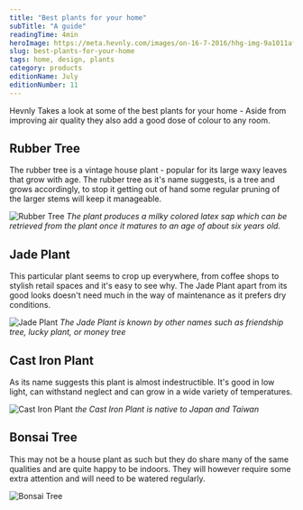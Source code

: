 ```yaml
---
title: "Best plants for your home"
subTitle: "A guide"
readingTime: 4min
heroImage: https://meta.hevnly.com/images/on-16-7-2016/hhg-img-9a1011af-8b93-4e65-afc3-71cc12950e87.png
slug: best-plants-for-your-home
tags: home, design, plants
category: products
editionName: July
editionNumber: 11
---
```


Hevnly Takes a look at some of the best plants for your home - Aside from improving air quality they also add a good dose of colour to any room.

## Rubber Tree
The rubber tree is a vintage house plant - popular for its large waxy leaves that grow with age. The rubber tree as it's name suggests, is a tree and grows accordingly, to stop it getting out of hand some regular pruning of the larger stems will keep it manageable.

![Rubber Tree](https://meta.hevnly.com/images/on-16-7-2016/hhg-img-feeb5296-06ff-48f1-b918-b21de7b4a5cb.png)
*The plant produces a milky colored latex sap which can be retrieved from the plant once it matures to an age of about six years old.*


## Jade Plant
This particular plant seems to crop up everywhere, from coffee shops to stylish retail spaces and it's easy to see why. The Jade Plant apart from its good looks doesn't need much in the way of maintenance as it prefers dry conditions.

![Jade Plant](https://meta.hevnly.com/images/on-16-7-2016/hhg-img-3739e433-5148-4343-a712-bda88c44d68a.png)
*The Jade Plant is known by other names such as friendship tree, lucky plant, or money tree*


## Cast Iron Plant
As its name suggests this plant is almost indestructible. It's good in low light, can withstand neglect and can grow in a wide variety of temperatures.

![Cast Iron Plant](https://meta.hevnly.com/images/on-16-7-2016/hhg-img-1b4695da-234c-41e4-9bab-95f83a2c1670.png)
*the Cast Iron Plant is native to Japan and Taiwan*

## Bonsai Tree
This may not be a house plant as such but they do share many of the same qualities and are quite happy to be indoors. They will however require some extra attention and will need to be watered regularly.

![Bonsai Tree](https://meta.hevnly.com/images/on-16-7-2016/hhg-img-57ab521b-57db-476a-946a-b0465af5a315.png)
